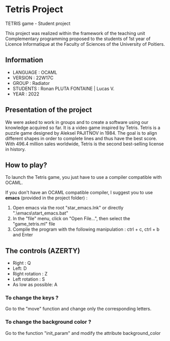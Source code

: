 # Tetris Project
TETRIS game - Student project 

This project was realized within the framework of the teaching unit Complementary programming proposed to the students of 1st year of Licence Informatique at the Faculty of Sciences of the University of Poitiers.

## Information

- LANGUAGE : OCAML
- VERSION : 22W17C
- GROUP : Radiator
- STUDENTS : Ronan PLUTA FONTAINE | Lucas V.
- YEAR : 2022

## Presentation of the project

We were asked to work in groups and to create a software using our knowledge acquired so far. It is a video game inspired by Tetris. Tetris is a puzzle game designed by Alekseï PAJITNOV in 1984. The goal is to align different shapes in order to complete lines and thus have the best score. With 496.4 million sales worldwide, Tetris is the second best-selling license in history.

## How to play?

To launch the Tetris game, you just have to use a compiler compatible with OCAML.

If you don't have an OCAML compatible compiler, I suggest you to use **emacs** (provided in the project folder) : 
1. Open emacs via the root "star_emacs.Ink" or directly ".\emacs\start_emacs.bat"
2. In the "file" menu, click on "Open File...", then select the "game_tetris.ml" file
3. Compile the program with the following manipulation : ctrl + c, ctrl + b and Enter


## The controls (AZERTY)

- Right : Q
- Left: D
- Right rotation : Z
- Left rotation : S
- As low as possible: A 

### To change the keys ? 
Go to the "move" function and change only the corresponding letters. 

### To change the background color ? 
Go to the function "init_param" and modify the attribute background_color
